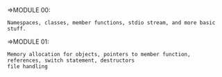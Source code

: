 =>MODULE 00:

	Namespaces, classes, member functions, stdio stream, and more basic stuff.

=>MODULE 01:
	
	Memory allocation for objects, pointers to member function, references, switch statement, destructors
	file handling
